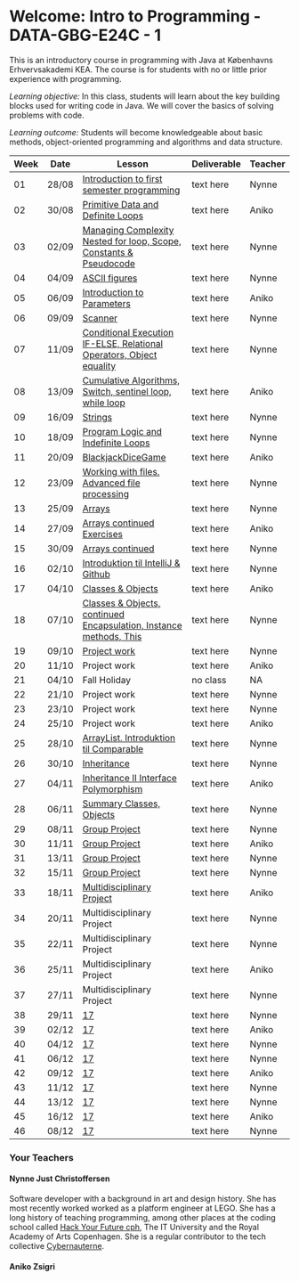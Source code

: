 # Welcome: Intro to Programming - DATA-GBG-E24C - 1


This is an introductory course in programming with Java at Københavns Erhvervsakademi KEA. The course is for students with no or little prior experience with programming.


*Learning objective:* In this class, students will learn about the key building blocks used for writing code in Java. We will cover the basics of solving problems with code.


*Learning outcome:* Students will become knowledgeable about basic methods, object-oriented programming and algorithms and data structure.

| Week | Date | Lesson | Deliverable | Teacher |
| --- | --- | --- | --- | --- |
| 01 | 28/08 | [Introduction to first semester programming](./lessons/lecture-01.md) | text here | Nynne |
| 02 | 30/08 | [Primitive Data and Definite Loops](./lessons/lecture-02.md) | text here | Aniko |
| 03 | 02/09 | [Managing Complexity Nested for loop, Scope, Constants & Pseudocode](./lessons/lecture-03.md) | text here | Nynne |
| 04 | 04/09 | [ASCII figures](./lessons/lecture-04.md) | text here | Nynne |
| 05 | 06/09 | [Introduction to Parameters](./lessons/lecture-05.md)| text here | Aniko |
| 06 | 09/09 | [Scanner](./lessons/lecture-06.md) | text here | Nynne |
| 07 | 11/09 | [Conditional Execution IF-ELSE, Relational Operators, Object equality](./lessons/lecture-07.md) | text here | Nynne |
| 08 | 13/09 | [Cumulative Algorithms, Switch, sentinel loop, while loop](./lessons/lecture-08.md) | text here | Aniko |
| 09 | 16/09 | [Strings](./lessons/lecture-09.md) | text here | Nynne |
| 10 | 18/09 | [Program Logic and Indefinite Loops](./lessons/lecture-10.md) | text here | Nynne |
| 11 | 20/09 | [BlackjackDiceGame](./lessons/lecture-10.md) | text here | Aniko |
| 12 | 23/09 | [Working with files. Advanced file processing](./lessons/lecture-11.md) | text here | Nynne |
| 13 | 25/09 | [Arrays](./lessons/lecture-12.md) | text here | Nynne |
| 14 | 27/09 | [Arrays continued Exercises](./lessons/lecture-12.md) | text here | Aniko |
| 15 | 30/09 | [Arrays continued](./lessons/lecture-12.md) | text here | Nynne |
| 16 | 02/10 | [Introduktion til IntelliJ & Github](./lessons/lecture-12.md) | text here | Nynne |
| 17 | 04/10 | [Classes & Objects](./lessons/lecture-12.md) | text here | Aniko |
| 18 | 07/10 | [Classes & Objects, continued Encapsulation, Instance methods, This](./lessons/lecture-12.md) | text here | Nynne |
| 19 | 09/10 | [Project work](./lessons/lecture-12.md) | text here | Nynne |
| 20 | 11/10 | Project work  | text here | Aniko |
| 21 | 04/10 | Fall Holiday | no class | NA |
| 22 | 21/10 | Project work  | text here | Nynne |
| 23 | 23/10 | Project work  | text here | Nynne |
| 24 | 25/10 | Project work | text here | Aniko |
| 25 | 28/10 | [ArrayList. Introduktion til Comparable](./lessons/lecture-12.md) | text here | Nynne |
| 26 | 30/10 | [Inheritance](./lessons/lecture-12.md) | text here | Nynne |
| 27 | 04/11 | [Inheritance II Interface Polymorphism](./lessons/lecture-12.md) | text here | Aniko |
| 28 | 06/11 | [Summary Classes, Objects](./lessons/lecture-12.md) | text here | Nynne |
| 29 | 08/11 | [Group Project](./lessons/lecture-12.md) | text here | Nynne |
| 30 | 11/11 | [Group Project](./lessons/lecture-12.md) | text here | Aniko |
| 31 | 13/11 | [Group Project](./lessons/lecture-12.md) | text here | Nynne |
| 32 | 15/11 | [Group Project](./lessons/lecture-12.md) | text here | Nynne |
| 33 | 18/11 | [Multidisciplinary Project](./lessons/lecture-12.md) | text here | Aniko |
| 34 | 20/11 | Multidisciplinary Project | text here | Nynne |
| 35 | 22/11 | Multidisciplinary Project | text here | Nynne |
| 36 | 25/11 | Multidisciplinary Project | text here | Aniko |
| 37 | 27/11 | Multidisciplinary Project | text here | Nynne |
| 38 | 29/11 | [17](./lessons/lecture-12.md) | text here | Nynne |
| 39 | 02/12 | [17](./lessons/lecture-12.md) | text here | Aniko |
| 40 | 04/12 | [17](./lessons/lecture-12.md) | text here | Nynne |
| 41 | 06/12 | [17](./lessons/lecture-12.md) | text here | Nynne |
| 42 | 09/12 | [17](./lessons/lecture-12.md) | text here | Aniko |
| 43 | 11/12 | [17](./lessons/lecture-12.md) | text here | Nynne |
| 44 | 13/12 | [17](./lessons/lecture-12.md) | text here | Nynne |
| 45 | 16/12 | [17](./lessons/lecture-12.md) | text here | Aniko |
| 46 | 08/12 | [17](./lessons/lecture-12.md) | text here | Nynne |


### Your Teachers
#### Nynne Just Christoffersen
Software developer with a background in art and design history. She has most recently worked worked as a platform engineer at LEGO. She has a long history of teaching programming, among other places at the coding school called [Hack Your Future cph](https://www.hackyourfuture.dk/), The IT University and the Royal Academy of Arts Copenhagen. She is a regular contributor to the tech collective [Cybernauterne](https://cybernauterne.dk/). 

#### Aniko Zsigri
